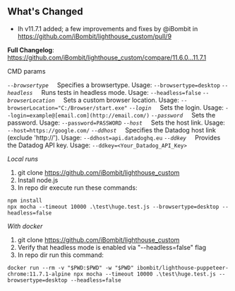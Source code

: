## What's Changed
* lh v11.7.1 added; a few improvements and fixes by @iBombit in https://github.com/iBombit/lighthouse_custom/pull/9


**Full Changelog**: https://github.com/iBombit/lighthouse_custom/compare/11.6.0...11.7.1

CMD params

*`--browsertype`*  
  Specifies a browsertype. Usage: `--browsertype=desktop`
*`--headless`*  
  Runs tests in headless mode. Usage: `--headless=false`
*`--browserLocation`*  
  Sets a custom browser location. Usage: `--browserLocation="C:/Browser/start.exe"`
*`--login`*  
  Sets the login. Usage: `--login=example@[email.com](http://email.com/)`
*`--password`*  
  Sets the password. Usage: `--password=PASSWORD`
*`--host`*  
  Sets the host link. Usage: `--host=https://google.com/`
*`--ddhost`*  
  Specifies the Datadog host link (exclude 'http://'). Usage: `--ddhost=api.datadoghq.eu`
*`--ddkey`*  
  Provides the Datadog API key. Usage: `--ddkey=<Your_Datadog_API_Key>`

*Local runs*
1. git clone https://github.com/iBombit/lighthouse_custom
2. Install node.js
3. In repo dir execute run these commands:
```
npm install
npx mocha --timeout 10000 .\test\huge.test.js --browsertype=desktop --headless=false
```

*With docker*
1. git clone https://github.com/iBombit/lighthouse_custom
2. Verify that headless mode is enabled via "--headless=false" flag
3. In repo dir run this command:
```
docker run --rm -v "$PWD:$PWD" -w "$PWD" ibombit/lighthouse-puppeteer-chrome:11.7.1-alpine npx mocha --timeout 10000 .\test\huge.test.js --browsertype=desktop --headless=false
```